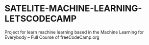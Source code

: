 # SATELITE-MACHINE-LEARNING-LETSCODECAMP
Project for learn machine learning based in the Machine Learning for Everybody – Full Course of freeCodeCamp.org 
